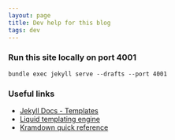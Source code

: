 ```yaml
---
layout: page
title: Dev help for this blog
tags: dev
---
```


### Run this site locally on port 4001

    bundle exec jekyll serve --drafts --port 4001


### Useful links

* [Jekyll Docs - Templates](https://jekyllrb.com/docs/templates/)
* [Liquid templating engine](http://shopify.github.io/liquid/)
* [Kramdown quick reference](https://kramdown.gettalong.org/quickref.html)
